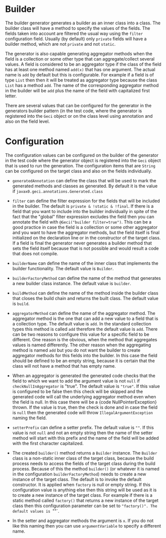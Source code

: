 <!-- snip BuilderStart snippet="epsilon" append="snippets='Builder_ClassDescription_.*'" -->

# Builder

The builder generator generates a builder as an inner class into a
class. The builder class will have a method to specify the values of
the fields. The fields taken into account are filtered the usual way
using the `filter` configuration field. Usually (by default) only
`private` fields will have a builder method, which are not `private`
and not `static`.

The generator is also capable generating aggregator methods when the
field is a collection or some other type that can aggregate/collect
several values. A field is considered to be an aggregator type if the
class of the field has at least one method named `add(x)` that has
one argument. The actual name is `add` by default but this is
configurable. For example if a field is of type `List` then then it
will be treated as aggregator type because the class `List` has a
method `add`. The name of the corresponding aggregator method in the
builder will be `add` plus the name of the field with capitalized
first letter.

There are several values that can be configured for the generator in
the generators builder pattern (in the test code, where the generator
is registered into the `Geci` object or on the class level using
annotation and also on the field level.


<!-- end snip -->

<!-- snip BuilderConfig snippet="epsilon" append="snippets='Builder_Config_.*'" -->

# Configuration

The configuration values can be configured on the builder of the
generator in the test code where the generator object is
registered into the `Geci` object that is used to run the
generation. The configuration items that are `String` can be
configured on the target class and also on the fields
individually.

* `generatedAnnotation` can define the class that will be
used to mark the generated methods and classes as generated.
By default it is the value if `javax0.geci.annotations.Generated.class`

* `filter` can define the filter expression
for the fields that will be included in the builder. The
default is `private & !static & !final`. If there is a field that
you want to include into the builder individually in spite of
the fact that the "global" filter expression excludes the
field then you can annotate the field with `@Geci("builder
filter=true")`. This can be a good practice in case the field
is a collection or some other aggregator and you want to have
the aggregator methods, but the field itself is final
initialized on the declaration line or in the constructor of
the target class. If a field is final the generator never
generates a builder method that sets the field itself because
that is not possible and would result a code that does not
compile.

* `builderName` can define the name of the inner
class that implements the builder functionality. The default
value is `Builder`.

* `builderFactoryMethod` can define the name of the method
that generates a new builder class instance. The default
value is `builder`.

* `buildMethod` can define the name of the method
inside the builder class that closes the build chain and
returns the built class. The default value is
`build`.

* `aggregatorMethod` can define the name of the
aggregator method. The aggregator method is the one that can
add a new value to a field that is a collection type. The
default value is `add`. In the standard
collection types this method is called `add` therefore the
default value is `add`. There can be two
reasons to configure this value for a specific field to be
different. One reason is the obvious, when the method that
aggregates values is named differently. The other reason when
the aggregating method is named `add` but
you do not want the builder to create aggregator methods for
this fields into the builder. In this case the field should
be defined to be an empty string, because it is certain that
the class will not have a method that has empty name.

* When an aggregator is generated the generated code checks
that the field to which we want to add the argument value is
not `null` if `checkNullInAggregator` is "true". The default
value is `"true"`. If this value is
configured to be false then this check will be skipped and
the generated code will call the underlying aggregator method
even when the field is null. In this case there will be a
{code NullPointerException} thrown. If the value is true,
then the check is done and in case the field is `null` then
the generated code will throw `IllegalArgumentException`
naming the field.

* `setterPrefix` can define a setter prefix. The
default value is `""`. If this value is
not `null` and not an empty string then the name of the setter
method will start with this prefix and the name of the field
will be added with the first character capitalized.

* The created `builder()` method returns a `Builder`
instance. The `Builder` class is a non-static inner class of
the target class, because the build process needs to access
the fields of the target class during the build process.
Because of this the method `builder()` (or whatever it is
named in the configuration `builderFactoryMethod`) needs to
create a new instance of the target class. The default is to
invoke the default constructor. It is applied when
`factory` is null or empty string. If this
configuration value is anything else then this string will be
used as it is to create a new instance of the target class.
For example if there is a static method called `factory()`
that returns a new instance of the target class then this
configuration parameter can be set to `"factory()". The
default values is `""`.

* In the setter and aggregator methods the argument is
`x`. If you do not like this naming then
you can use `argumentVariable` to specify a different
name.
<!-- end snip -->

